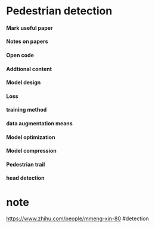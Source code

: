 # Pedestrian detection
#### Mark useful paper
#### Notes on papers
#### Open code
#### Addtional content
#### Model design
#### Loss
#### training method
#### data augmentation means
#### Model optimization
#### Model compression
#### Pedestrian trail
#### head detection
# note
https://www.zhihu.com/people/mmeng-xin-80 #detection
